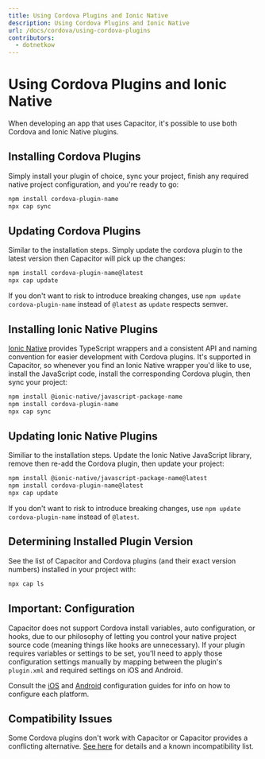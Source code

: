 ```yaml
---
title: Using Cordova Plugins and Ionic Native
description: Using Cordova Plugins and Ionic Native
url: /docs/cordova/using-cordova-plugins
contributors:
  - dotnetkow
---
```


# Using Cordova Plugins and Ionic Native

<p class="intro">When developing an app that uses Capacitor, it's possible to use both Cordova and Ionic Native plugins.</p>

## Installing Cordova Plugins

Simply install your plugin of choice, sync your project, finish any required native project configuration, and you're ready to go:

```bash
npm install cordova-plugin-name
npx cap sync
```

## Updating Cordova Plugins

Similar to the installation steps. Simply update the cordova plugin to the latest version then Capacitor will pick up the changes:

```bash
npm install cordova-plugin-name@latest
npx cap update
```

If you don't want to risk to introduce breaking changes, use `npm update cordova-plugin-name` instead of `@latest` as `update` respects semver.

## Installing Ionic Native Plugins
[Ionic Native](https://ionicframework.com/docs/native) provides TypeScript wrappers and a consistent API and naming convention for easier development with Cordova plugins. It's supported in Capacitor, so whenever you find an Ionic Native wrapper you'd like to use, install the JavaScript code, install the corresponding Cordova plugin, then sync your project:

```bash
npm install @ionic-native/javascript-package-name
npm install cordova-plugin-name
npx cap sync
```

## Updating Ionic Native Plugins

Similiar to the installation steps. Update the Ionic Native JavaScript library, remove then re-add the Cordova plugin, then update your project:

```bash
npm install @ionic-native/javascript-package-name@latest
npm install cordova-plugin-name@latest
npx cap update
```

If you don't want to risk to introduce breaking changes, use `npm update cordova-plugin-name` instead of `@latest`.

## Determining Installed Plugin Version

See the list of Capacitor and Cordova plugins (and their exact version numbers) installed in your project with:

```bash
npx cap ls
```

## Important: Configuration 

Capacitor does not support Cordova install variables, auto configuration, or hooks, due to our philosophy of letting you control your native project source code (meaning things like hooks are unnecessary). If your plugin requires variables or settings to be set, you'll need to apply those configuration settings manually by mapping between the plugin's `plugin.xml` and required settings on iOS and Android.

Consult the [iOS](../ios/configuration) and [Android](../android/configuration) configuration guides for info on how to configure each platform.

## Compatibility Issues

Some Cordova plugins don't work with Capacitor or Capacitor provides a conflicting alternative. [See here](/docs/cordova/known-incompatible-plugins) for details and a known incompatibility list.